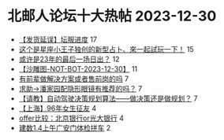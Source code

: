 # 北邮人论坛十大热帖 2023-12-30

- [【发货延误】坛服进度](https://bbs.byr.cn/article/Tshirt/91284) 17
- [这个是星座小王子独创的新型占卜、來一起試玩一下！](https://bbs.byr.cn/article/Constellations/465260) 15
- [或许是23年的最后一场日出？](https://bbs.byr.cn/article/Photo/277133) 12
- [【沙雕图-NOT-BOT-2023-12-30】](https://bbs.byr.cn/article/Picture/3356573) 11
- [有前辈做解决方案或者售前岗的吗](https://bbs.byr.cn/article/Talking/6408560) 7
- [求助→潘家园配隐形眼镜有推荐的吗？](https://bbs.byr.cn/article/Health/232016) 7
- [【请教】自动驾驶决策规划算法——做决策还是做规划？](https://bbs.byr.cn/article/WorkLife/1208645) 7
- [【上海】96年女生征友](https://bbs.byr.cn/article/Friends/2049019) 4
- [offer比较：北京银行or光大银行](https://bbs.byr.cn/article/Job/2204572) 4
- [建数1.4上午广安门体检拼车](https://bbs.byr.cn/article/pinche/593) 2


